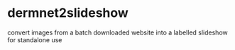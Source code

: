 # dermnet2slideshow
convert images from a batch downloaded website into a labelled slideshow for standalone use
